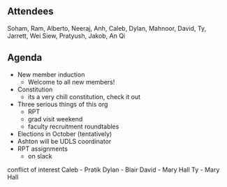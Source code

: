 ## Attendees
Soham, Ram, Alberto, Neeraj, Anh, Caleb, Dylan, Mahnoor, David, Ty, Jarrett, Wei Siew, Pratyush, Jakob, An Qi

## Agenda

- New member induction
    - Welcome to all new members!
- Constitution
    - its a very chill constitution, check it out
- Three serious things of this org
    - RPT
    - grad visit weekend
    - faculty recruitment roundtables
- Elections in October (tentatively)
- Ashton will be UDLS coordinator
- RPT assignments
    - on slack


conflict of interest
Caleb - Pratik
Dylan - Blair
David - Mary Hall
Ty - Mary Hall

